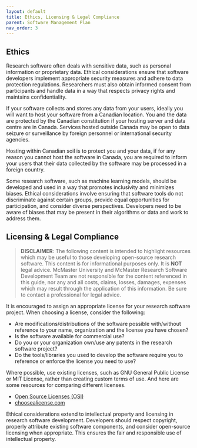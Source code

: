 ```yaml
---
layout: default
title: Ethics, Licensing & Legal Compliance
parent: Software Management Plan
nav_order: 3
---
```


## Ethics

Research software often deals with sensitive data, such as personal information or proprietary data. Ethical considerations ensure that software developers implement appropriate security measures and adhere to data protection regulations. Researchers must also obtain informed consent from participants and handle data in a way that respects privacy rights and maintains confidentiality.  

If your software collects and stores any data from your users, ideally you will want to host your software from a Canadian location. You and the data are protected by the Canadian constitution if your hosting server and data centre are in Canada. Services hosted outside Canada may be open to data seizure or surveillance by foreign personnel or international security agencies.  

Hosting within Canadian soil is to protect you and your data, if for any reason you cannot host the software in Canada, you are required to inform your users that their data collected by the software may be processed in a foreign country.  

Some research software, such as machine learning models, should be developed and used in a way that promotes inclusivity and minimizes biases. Ethical considerations involve ensuring that software tools do not discriminate against certain groups, provide equal opportunities for participation, and consider diverse perspectives. Developers need to be aware of biases that may be present in their algorithms or data and work to address them.  

## Licensing & Legal Compliance

> **DISCLAIMER**: The following content is intended to highlight resources which may be useful to those developing open-source research software. This content is for informational purposes only. It is **NOT** legal advice. McMaster University and McMaster Research Software Development Team are not responsible for the content referenced in this guide, nor any and all costs, claims, losses, damages, expenses which may result through the application of this information. Be sure to contact a professional for legal advice.

It is encouraged to assign an appropriate license for your research software project. When choosing a license, consider the following:  

- Are modifications/distributions of the software possible with/without reference to your name, organization and the license you have chosen?
- Is the software available for commercial use?
- Do you or your organization own/use any patents in the research software project?
- Do the tools/libraries you used to develop the software require you to reference or enforce the license you need to use?

Where possible, use existing licenses, such as GNU General Public License or MIT License, rather than creating custom terms of use. And here are some resources for comparing different licenses.  

- [Open Source Licenses (OSI)](https://opensource.org/licenses/)
- [choosealicense.com](https://choosealicense.com/licenses/)

Ethical considerations extend to intellectual property and licensing in research software development. Developers should respect copyright, properly attribute existing software components, and consider open-source licensing when appropriate. This ensures the fair and responsible use of intellectual property.  
